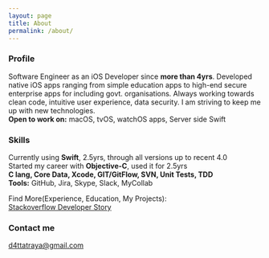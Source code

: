 ```yaml
---
layout: page
title: About
permalink: /about/
---
```


### Profile
Software Engineer as an iOS Developer since **more than 4yrs**. Developed native iOS apps ranging from simple education apps to high-end secure enterprise apps for including govt. organisations. Always working towards clean code, intuitive user experience, data security. I am striving to keep me up with new technologies.  
**Open to work on:** macOS, tvOS, watchOS apps, Server side Swift

### Skills
Currently using **Swift**, 2.5yrs, through all versions up to recent 4.0  
Started my career with **Objective-C**, used it for 2.5yrs  
**C lang, Core Data, Xcode, GIT/GitFlow, SVN, Unit Tests, TDD**  
**Tools:** GitHub, Jira, Skype, Slack, MyCollab

Find More(Experience, Education, My Projects):  
[Stackoverflow Developer Story](https://stackoverflow.com/story/d4ttatraya)

### Contact me

[d4ttatraya@gmail.com](mailto:d4ttatraya@gmail.com)
